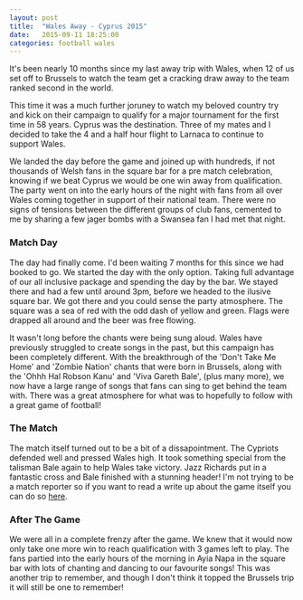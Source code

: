 ```yaml
---
layout: post
title:  "Wales Away - Cyprus 2015"
date:   2015-09-11 18:25:00
categories: football wales
---
```


It's been nearly 10 months since my last away trip with Wales, when 12 of us set off to Brussels to watch the team get a cracking draw away to the team ranked second in the world.

This time it was a much further joruney to watch my beloved country try and kick on their campaign to qualify for a major tournament for the first time in 58 years. Cyprus was the destination. Three of my mates and I decided to take the 4 and a half hour flight to Larnaca to continue to support Wales.

We landed the day before the game and joined up with hundreds, if not thousands of Welsh fans in the square bar for a pre match celebration, knowing if we beat Cyprus we would be one win away from qualification. The party went on into the early hours of the night with fans from all over Wales coming together in support of their national team. There were no signs of tensions between the different groups of club fans, cemented to me by sharing a few jager bombs with a Swansea fan I had met that night. 

### Match Day

The day had finally come. I'd been waiting 7 months for this since we had booked to go. We started the day with the only option. Taking full advantage of our all inclusive package and spending the day by the bar. We stayed there and had a few until around 3pm, before we headed to the ilusive square bar. We got there and you could sense the party atmosphere. The square was a sea of red with the odd dash of yellow and green. Flags were drapped all around and the beer was free flowing.

It wasn't long before the chants were being sung aloud. Wales have previously struggled to create songs in the past, but this campaign has been completely different. With the breakthrough of the 'Don't Take Me Home' and 'Zombie Nation' chants that were born in Brussels, along with the 'Ohhh Hal Robson Kanu' and 'Viva Gareth Bale', (plus many more), we now have a large range of songs that fans can sing to get behind the team with. There was a great atmosphere for what was to hopefully to follow with a great game of football!

### The Match

The match itself turned out to be a bit of a dissapointment. The Cypriots defended well and pressed Wales high. It took something special from the talisman Bale again to help Wales take victory. Jazz Richards put in a fantastic cross and Bale finished with a stunning header! I'm not trying to be a match reporter so if you want to read a write up about the game itself you can do so [here](http://www.independent.co.uk/sport/football/international/cyprus-vs-wales-match-report-gareth-bales-bullet-header-has-welsh-on-brink-of-euro-2016-10485586.html).

### After The Game

We were all in a complete frenzy after the game. We knew that it would now only take one more win to reach qualification with 3 games left to play. The fans partied into the early hours of the morning in Ayia Napa in the square bar with lots of chanting and dancing to our favourite songs! This was another trip to remember, and though I don't think it topped the Brussels trip it will still be one to remember!
